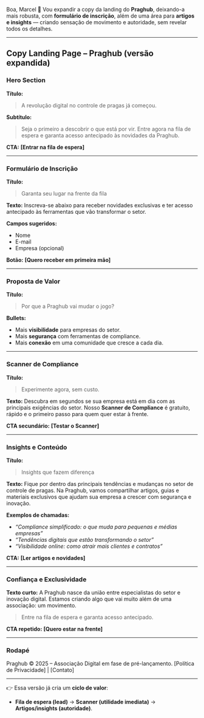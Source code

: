 Boa, Marcel 🙌
Vou expandir a copy da landing do **Praghub**, deixando-a mais robusta, com **formulário de inscrição**, além de uma área para **artigos e insights** — criando sensação de movimento e autoridade, sem revelar todos os detalhes.

---

## Copy Landing Page – **Praghub (versão expandida)**

### Hero Section

**Título:**

> A revolução digital no controle de pragas já começou.

**Subtítulo:**

> Seja o primeiro a descobrir o que está por vir. Entre agora na fila de espera e garanta acesso antecipado às novidades da Praghub.

**CTA:**
**\[Entrar na fila de espera]**

---

### Formulário de Inscrição

**Título:**

> Garanta seu lugar na frente da fila

**Texto:**
Inscreva-se abaixo para receber novidades exclusivas e ter acesso antecipado às ferramentas que vão transformar o setor.

**Campos sugeridos:**

* Nome
* E-mail
* Empresa (opcional)

**Botão:**
**\[Quero receber em primeira mão]**

---

### Proposta de Valor

**Título:**

> Por que a Praghub vai mudar o jogo?

**Bullets:**

* Mais **visibilidade** para empresas do setor.
* Mais **segurança** com ferramentas de compliance.
* Mais **conexão** em uma comunidade que cresce a cada dia.

---

### Scanner de Compliance

**Título:**

> Experimente agora, sem custo.

**Texto:**
Descubra em segundos se sua empresa está em dia com as principais exigências do setor. Nosso **Scanner de Compliance** é gratuito, rápido e o primeiro passo para quem quer estar à frente.

**CTA secundário:**
**\[Testar o Scanner]**

---

### Insights e Conteúdo

**Título:**

> Insights que fazem diferença

**Texto:**
Fique por dentro das principais tendências e mudanças no setor de controle de pragas.
Na Praghub, vamos compartilhar artigos, guias e materiais exclusivos que ajudam sua empresa a crescer com segurança e inovação.

**Exemplos de chamadas:**

* *“Compliance simplificado: o que muda para pequenas e médias empresas”*
* *“Tendências digitais que estão transformando o setor”*
* *“Visibilidade online: como atrair mais clientes e contratos”*

**CTA:**
**\[Ler artigos e novidades]**

---

### Confiança e Exclusividade

**Texto curto:**
A Praghub nasce da união entre especialistas do setor e inovação digital.
Estamos criando algo que vai muito além de uma associação: um movimento.

> Entre na fila de espera e garanta acesso antecipado.

**CTA repetido:**
**\[Quero estar na frente]**

---

### Rodapé

Praghub © 2025 – Associação Digital em fase de pré-lançamento.
\[Política de Privacidade] | \[Contato]

---

👉 Essa versão já cria um **ciclo de valor**:

* **Fila de espera (lead)** → **Scanner (utilidade imediata)** → **Artigos/insights (autoridade)**.


